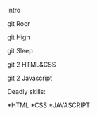 intro 

git Roor

git High

git Sleep

git 2 HTML&CSS

git 2 Javascript

Deadly skills:

*HTML
*CSS
*JAVASCRIPT
